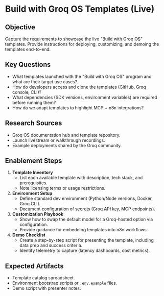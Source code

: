 # Build with Groq OS Templates (Live)

## Objective
Capture the requirements to showcase the live "Build with Groq OS" templates. Provide instructions for deploying, customizing, and demoing the templates end-to-end.

## Key Questions
- What templates launched with the "Build with Groq OS" program and what are their target use cases?
- How do developers access and clone the templates (GitHub, Groq console, CLI)?
- What dependencies (SDK versions, environment variables) are required before running them?
- How do we adapt templates to highlight MCP + n8n integrations?

## Research Sources
- Groq OS documentation hub and template repository.
- Launch livestream or walkthrough recordings.
- Example deployments shared by the Groq community.

## Enablement Steps
1. **Template Inventory**
   - List each available template with description, tech stack, and prerequisites.
   - Note licensing terms or usage restrictions.
2. **Environment Setup**
   - Define standard dev environment (Python/Node versions, Docker, Groq CLI).
   - Document configuration of secrets (Groq API key, MCP endpoints).
3. **Customization Playbook**
   - Show how to swap the default model for a Groq-hosted option via configuration.
   - Provide guidance for embedding templates into n8n workflows.
4. **Demo Checklist**
   - Create a step-by-step script for presenting the template, including data prep and success criteria.
   - Identify telemetry to capture (latency dashboards, cost metrics).

## Expected Artifacts
- Template catalog spreadsheet.
- Environment bootstrap scripts or `.env.example` files.
- Demo script with presenter notes.
